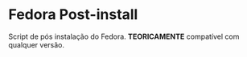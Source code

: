 # Fedora Post-install

Script de pós instalação do Fedora. 
**TEORICAMENTE** compatível com qualquer versão.
